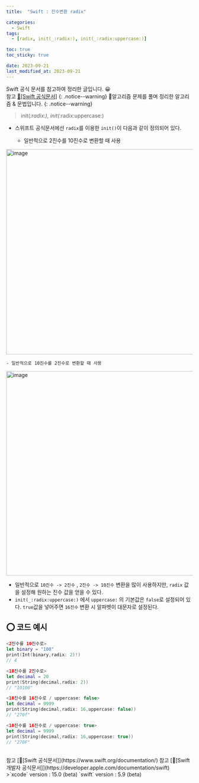 ```yaml
---
title:  "Swift : 진수변환 radix" 

categories:
  - Swift
tags:
  - [radix, init(_:radix:), init(_:radix:uppercase:)]

toc: true
toc_sticky: true

date: 2023-09-21
last_modified_at: 2023-09-21
---
```

Swift 공식 문서를 참고하여 정리한 글입니다. 😀    
참고 [🍎[Swift 공식문서]](https://www.swift.org/documentation/)
{: .notice--warning}
🍏알고리즘 문제를 풀며 정리한 알고리즘 & 문법입니다.
{: .notice--warning}

> init(_:radix:), init(_:radix:uppercase:)

- 스위프트 공식문서에선 `radix`를 이용한 `init()`이 다음과 같이 정의되어 있다.

    - 일반적으로 2진수를 10진수로 변환할 때 사용
<img width="554" alt="image" src="https://github.com/iOS-Dev-Hyun/Algorithm/assets/142004247/aa24c69e-5174-47cb-a00b-48f560a4d287">

    - 일반적으로 10진수를 2진수로 변환할 때 사용
<img width="552" alt="image" src="https://github.com/iOS-Dev-Hyun/Algorithm/assets/142004247/2d525315-977a-4420-8239-5cea35b7fa80">

- 일반적으로 `10진수 -> 2진수` , `2진수 -> 10진수` 변환을 많이 사용하지만, `radix` 값을 설정해 원하는 진수 값을 얻을 수 있다.
- `init(_:radix:uppercase:)` 에서 `uppercase:` 의 기본값은 `false`로 설정되어 있다. `true`값을 넣어주면 `16진수` 변환 시 알파벳이 대문자로 설정된다.

## ⭕️ 코드 예시
```swift
<2진수를 10진수로>
let binary = "100"
print(Int(binary,radix: 2)!)
// 4

<10진수를 2진수로>
let decimal = 20
print(String(decimal,radix: 2))
// "10100"

<10진수를 16진수로 / uppercase: false>
let decimal = 9999
print(String(decimal,radix: 16,uppercase: false))
// "270f"

<10진수를 16진수로 / uppercase: true>
let decimal = 9999
print(String(decimal,radix: 16,uppercase: true))
// "270F"
```



<br>
참고 [🍎[Swift 공식문서]](https://www.swift.org/documentation/)   
참고 [🍎[Swift 개발자 공식문서]](https://developer.apple.com/documentation/swift)
<br>
>`xcode` version : 15.0 (beta)   
`swift` version : 5.9 (beta)
